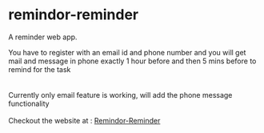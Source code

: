 # remindor-reminder
A reminder web app.

You have to register with an email id and phone number and you will get mail and message in phone exactly 1 hour before and then 5 mins before to remind for the task<br /><br /><br />
Currently only email feature is working, will add the phone message functionality<br /><br />
Checkout the website at :  [Remindor-Reminder](http://remindor-reminder.herokuapp.com/)

